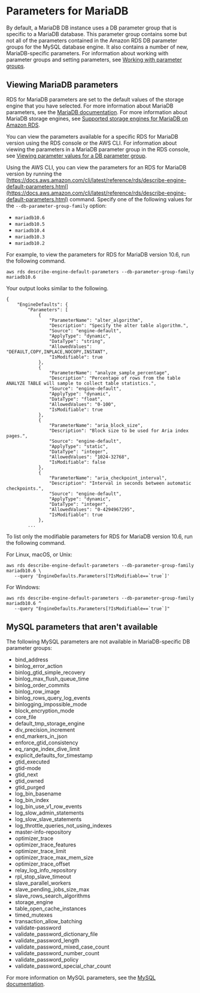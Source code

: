 # Parameters for MariaDB<a name="Appendix.MariaDB.Parameters"></a>

By default, a MariaDB DB instance uses a DB parameter group that is specific to a MariaDB database\. This parameter group contains some but not all of the parameters contained in the Amazon RDS DB parameter groups for the MySQL database engine\. It also contains a number of new, MariaDB\-specific parameters\. For information about working with parameter groups and setting parameters, see [Working with parameter groups](USER_WorkingWithParamGroups.md)\.

## Viewing MariaDB parameters<a name="Appendix.MariaDB.Parameters.Viewing"></a>

RDS for MariaDB parameters are set to the default values of the storage engine that you have selected\. For more information about MariaDB parameters, see the [MariaDB documentation](http://mariadb.com/kb/en/mariadb/documentation/)\. For more information about MariaDB storage engines, see [Supported storage engines for MariaDB on Amazon RDS](MariaDB.Concepts.FeatureSupport.md#MariaDB.Concepts.Storage)\.

You can view the parameters available for a specific RDS for MariaDB version using the RDS console or the AWS CLI\. For information about viewing the parameters in a MariaDB parameter group in the RDS console, see [Viewing parameter values for a DB parameter group](USER_WorkingWithDBInstanceParamGroups.md#USER_WorkingWithParamGroups.Viewing)\.

Using the AWS CLI, you can view the parameters for an RDS for MariaDB version by running the [https://docs.aws.amazon.com/cli/latest/reference/rds/describe-engine-default-parameters.html](https://docs.aws.amazon.com/cli/latest/reference/rds/describe-engine-default-parameters.html) command\. Specify one of the following values for the `--db-parameter-group-family` option:
+ `mariadb10.6`
+ `mariadb10.5`
+ `mariadb10.4`
+ `mariadb10.3`
+ `mariadb10.2`

For example, to view the parameters for RDS for MariaDB version 10\.6, run the following command\.

```
aws rds describe-engine-default-parameters --db-parameter-group-family mariadb10.6
```

Your output looks similar to the following\.

```
{
    "EngineDefaults": {
        "Parameters": [
            {
                "ParameterName": "alter_algorithm",
                "Description": "Specify the alter table algorithm.",
                "Source": "engine-default",
                "ApplyType": "dynamic",
                "DataType": "string",
                "AllowedValues": "DEFAULT,COPY,INPLACE,NOCOPY,INSTANT",
                "IsModifiable": true
            },
            {
                "ParameterName": "analyze_sample_percentage",
                "Description": "Percentage of rows from the table ANALYZE TABLE will sample to collect table statistics.",
                "Source": "engine-default",
                "ApplyType": "dynamic",
                "DataType": "float",
                "AllowedValues": "0-100",
                "IsModifiable": true
            },
            {
                "ParameterName": "aria_block_size",
                "Description": "Block size to be used for Aria index pages.",
                "Source": "engine-default",
                "ApplyType": "static",
                "DataType": "integer",
                "AllowedValues": "1024-32768",
                "IsModifiable": false
            },
            {
                "ParameterName": "aria_checkpoint_interval",
                "Description": "Interval in seconds between automatic checkpoints.",
                "Source": "engine-default",
                "ApplyType": "dynamic",
                "DataType": "integer",
                "AllowedValues": "0-4294967295",
                "IsModifiable": true
            },
        ...
```

To list only the modifiable parameters for RDS for MariaDB version 10\.6, run the following command\.

For Linux, macOS, or Unix:

```
aws rds describe-engine-default-parameters --db-parameter-group-family mariadb10.6 \
   --query 'EngineDefaults.Parameters[?IsModifiable==`true`]'
```

For Windows:

```
aws rds describe-engine-default-parameters --db-parameter-group-family mariadb10.6 ^
   --query "EngineDefaults.Parameters[?IsModifiable==`true`]"
```

## MySQL parameters that aren't available<a name="Appendix.MariaDB.Parameters.MySQLNotAvailable"></a>

The following MySQL parameters are not available in MariaDB\-specific DB parameter groups:
+ bind\_address
+ binlog\_error\_action
+ binlog\_gtid\_simple\_recovery
+ binlog\_max\_flush\_queue\_time
+ binlog\_order\_commits
+ binlog\_row\_image
+ binlog\_rows\_query\_log\_events
+ binlogging\_impossible\_mode
+ block\_encryption\_mode
+ core\_file
+ default\_tmp\_storage\_engine
+ div\_precision\_increment
+ end\_markers\_in\_json
+ enforce\_gtid\_consistency
+ eq\_range\_index\_dive\_limit
+ explicit\_defaults\_for\_timestamp
+ gtid\_executed
+ gtid\-mode
+ gtid\_next
+ gtid\_owned
+ gtid\_purged
+ log\_bin\_basename
+ log\_bin\_index
+ log\_bin\_use\_v1\_row\_events
+ log\_slow\_admin\_statements
+ log\_slow\_slave\_statements
+ log\_throttle\_queries\_not\_using\_indexes
+ master\-info\-repository
+ optimizer\_trace
+ optimizer\_trace\_features
+ optimizer\_trace\_limit
+ optimizer\_trace\_max\_mem\_size
+ optimizer\_trace\_offset
+ relay\_log\_info\_repository
+ rpl\_stop\_slave\_timeout
+ slave\_parallel\_workers
+ slave\_pending\_jobs\_size\_max
+ slave\_rows\_search\_algorithms
+ storage\_engine
+ table\_open\_cache\_instances
+ timed\_mutexes
+ transaction\_allow\_batching
+ validate\-password
+ validate\_password\_dictionary\_file
+ validate\_password\_length
+ validate\_password\_mixed\_case\_count
+ validate\_password\_number\_count
+ validate\_password\_policy
+ validate\_password\_special\_char\_count

For more information on MySQL parameters, see the [MySQL documentation](https://dev.mysql.com/doc/refman/8.0/en/)\.
